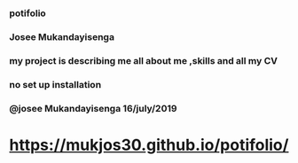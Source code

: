 ### potifolio
###  Josee Mukandayisenga
###  my project is describing me all about me ,skills and all my CV
###  no set up installation
###  @josee Mukandayisenga  16/july/2019
#  https://mukjos30.github.io/potifolio/
